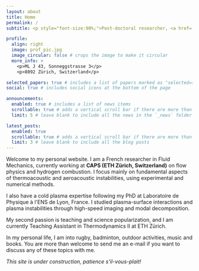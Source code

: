 ```yaml
---
layout: about
title: Home
permalink: /
subtitle: <p style="font-size:90%;">Post-doctoral researcher, <a href='https://caps.ethz.ch/'><ins>CAPS, ETH Zürich</ins></a> | Fluid mechanics | Wave physics | Hydrogen combustion | Aeroacoustics | Cold plasma</p>

profile:
  align: right
  image: prof_pic.jpg
  image_circular: false # crops the image to make it circular
  more_info: >
    <p>ML J 43, Sonneggstrasse 3</p>
    <p>8092 Zürich, Switzerland</p>

selected_papers: true # includes a list of papers marked as "selected={true}"
social: true # includes social icons at the bottom of the page

announcements:
  enabled: true # includes a list of news items
  scrollable: true # adds a vertical scroll bar if there are more than 3 news items
  limit: 5 # leave blank to include all the news in the `_news` folder

latest_posts:
  enabled: true
  scrollable: true # adds a vertical scroll bar if there are more than 3 new posts items
  limit: 3 # leave blank to include all the blog posts
---
```


Welcome to my personal website. I am a French researcher in Fluid Mechanics, currently working at <b>CAPS (ETH Zürich, Switzerland)</b> on flow physics and hydrogen combustion. I focus mainly on fundamental aspects of thermoacoustic and aeroacoustic instabilities, using experimental and numerical methods.

I also have a cold plasma expertise following my PhD at Laboratoire de Physique à l'ENS de Lyon, France. I studied plasma-surface interactions and plasma instabilities through high-speed imaging and modal decomposition. 

My second passion is teaching and science popularization, and I am currently Teaching Assistant in Thermodynamics II at ETH Zürich. 

In my personal life, I am into rugby, badminton, outdoor activities, music and books. You are more than welcome to send me an e-mail if you want to discuss any of these topics with me.

<i>This site is under construction, patience s'il-vous-plait!</i>

